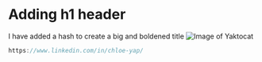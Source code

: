 # Adding h1 header
I have added a hash to create a big and boldened title
![Image of Yaktocat](https://octodex.github.com/images/yaktocat.png)
``` javascript
https://www.linkedin.com/in/chloe-yap/
```
